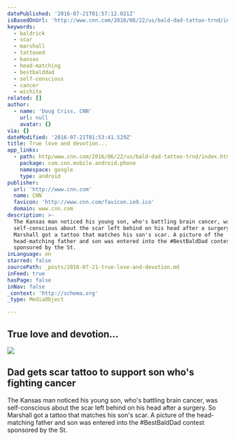 ```yaml
---
datePublished: '2016-07-21T01:57:12.021Z'
isBasedOnUrl: 'http://www.cnn.com/2016/06/22/us/bald-dad-tattoo-trnd/index.html'
keywords:
  - baldrick
  - scar
  - marshall
  - tattooed
  - kansas
  - head-matching
  - bestbalddad
  - self-conscious
  - cancer
  - wichita
related: []
author:
  - name: 'Doug Criss, CNN'
    url: null
    avatar: {}
via: {}
dateModified: '2016-07-21T01:53:41.529Z'
title: True love and devotion...
app_links:
  - path: http/www.cnn.com/2016/06/22/us/bald-dad-tattoo-trnd/index.html
    package: com.cnn.mobile.android.phone
    namespace: google
    type: android
publisher:
  url: 'http://www.cnn.com'
  name: CNN
  favicon: 'http://www.cnn.com/favicon.ie9.ico'
  domain: www.cnn.com
description: >-
  The Kansas man noticed his young son, who's battling brain cancer, was
  self-conscious about the scar left behind on his head after a surgery. So
  Marshall got a tattoo that matches his son's scar. A picture of the
  head-matching father and son was entered into the #BestBaldDad contest
  sponsored by the St.
inLanguage: en
starred: false
sourcePath: _posts/2016-07-21-true-love-and-devotion.md
inFeed: true
hasPage: false
inNav: false
_context: 'http://schema.org'
_type: MediaObject

---
```

## True love and devotion...

<article style=""><img src="https://imgflo.herokuapp.com/graph/vahj1ThiexotieMo/2faf57c0781ba96d445c4d6a9b2b70a2/noop.jpg?input=http%3A%2F%2Fi2.cdn.turner.com%2Fcnnnext%2Fdam%2Fassets%2F160622081422-josh-marshall-tattoo-large-tease.jpg" /><h1>Dad gets scar tattoo to support son who's fighting cancer</h1><p>The Kansas man noticed his young son, who's battling brain cancer, was self-conscious about the scar left behind on his head after a surgery. So Marshall got a tattoo that matches his son's scar. A picture of the head-matching father and son was entered into the #BestBaldDad contest sponsored by the St.</p></article>
